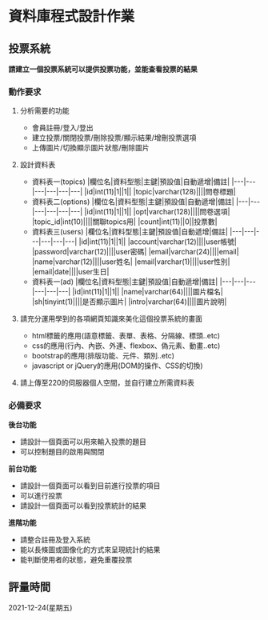 # 資料庫程式設計作業

## 投票系統
**請建立一個投票系統可以提供投票功能，並能查看投票的結果**

### 動作要求
1. 分析需要的功能
    * 會員註冊/登入/登出
    * 建立投票/關閉投票/刪除投票/顯示結果/增刪投票選項
    * 上傳圖片/切換顯示圖片狀態/刪除圖片

2. 設計資料表
    * 資料表一(topics)
        |欄位名|資料型態|主鍵|預設值|自動遞增|備註|
        |---|---|---|---|---|---|
        |id|int(11)|1||1||
        |topic|varchar(128)||||問卷標題|
    * 資料表二(options)
        |欄位名|資料型態|主鍵|預設值|自動遞增|備註|
        |---|---|---|---|---|---|
        |id|int(11)|1||1||
        |opt|varchar(128)||||問卷選項|
        |topic_id|int(10)||||關聯topics用|
        |count|int(11)||0||投票數|
    * 資料表三(users)
        |欄位名|資料型態|主鍵|預設值|自動遞增|備註|
        |---|---|---|---|---|---|
        |id|int(11)|1||1||
        |account|varchar(12)||||user帳號|
        |password|varchar(12)||||user密碼|
        |email|varchar(24)||||email|
        |name|varchar(12)||||user姓名|
        |email|varchar(1)||||user性別|
        |email|date||||user生日|
    * 資料表一(ad)
        |欄位名|資料型態|主鍵|預設值|自動遞增|備註|
        |---|---|---|---|---|---|
        |id|int(11)|1||1||
        |name|varchar(64)||||圖片檔名|
        |sh|tinyint(1)||||是否顯示圖片|
        |intro|varchar(64)||||圖片說明|
    
3. 請充分運用學到的各項網頁知識來美化這個投票系統的畫面
    * html標籤的應用(語意標籤、表單、表格、分隔線、標頭..etc)
    * css的應用(行內、內嵌、外連、flexbox、偽元素、動畫..etc)
    * bootstrap的應用(排版功能、元件、類別..etc)
    * javascript or jQuery的應用(DOM的操作、CSS的切換)

4. 請上傳至220的伺服器個人空間，並自行建立所需資料表


### 必備要求
**後台功能**
* 請設計一個頁面可以用來輸入投票的題目
* 可以控制題目的啟用與關閉

**前台功能**
* 請設計一個頁面可以看到目前進行投票的項目
* 可以進行投票
* 請設計一個頁面可以看到投票統計的結果

**進階功能**
* 請整合註冊及登入系統
* 能以長條圖或圖像化的方式來呈現統計的結果
* 能判斷使用者的狀態，避免重覆投票

## 評量時間
2021-12-24(星期五)